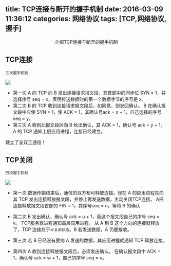 title: TCP连接与断开的握手机制
date: 2016-03-09 11:36:12
categories: 网络协议
tags: [TCP,网络协议,握手]
---


<center>介绍TCP连接与断开的握手机制</center>

<!--more-->




## TCP连接

`三次握手机制`

![](1.png)


- 第一次
A 的 TCP 向 B 发出连接请求报文段，其首部中的同步位 SYN = 1，并选择序号 seq = x，表明传送数据时的第一个数据字节的序号是 x。
- 第二次
B 的 TCP 收到连接请求报文段后，如同意，则发回确认。
B 在确认报文段中应使 SYN = 1，使 ACK = 1，其确认号ack = x + 1，自己选择的序号 seq = y。
- 第三次
A 收到此报文段后向 B 给出确认，其 ACK = 1，确认号 ack = y + 1。
A 的 TCP 通知上层应用进程，连接已经建立。

建立了全双工通信！

## TCP关闭

`四次握手机制`

![](2.png)


- 第一次
数据传输结束后，通信的双方都可释放连接。现在 A 的应用进程先向其 TCP 发出连接释放报文段，并停止再发送数据，主动关闭TCP连接。
A把连接释放报文段首部的 FIN = 1，其序号seq = u，等待 B 的确认

- 第二次
B 发出确认，确认号 ack = u + 1，而这个报文段自己的序号 seq = v。
TCP服务器进程通知高层应用进程。
从 A 到 B 这个方向的连接就释放了，TCP 连接处于`半关闭状态`。B 若发送数据，A 仍要接收。

- 第三次
若 B 已经没有要向 A 发送的数据，其应用进程就通知 TCP 释放连接。

- 第四次
A 收到连接释放报文段后，必须发出确认。 
在确认报文段中 ACK = 1，确认号 ack = w + 1，自己的序号 seq = u。 

